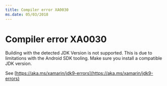 ```yaml
---
title: Compiler error XA0030
ms.date: 05/03/2018
---
```

# Compiler error XA0030

Building with the detected JDK Version is not supported.  This is due to
limitations with the Android SDK tooling.  Make sure you install a compatible
JDK version.

See [https://aka.ms/xamarin/jdk9-errors](https://aka.ms/xamarin/jdk9-errors)
